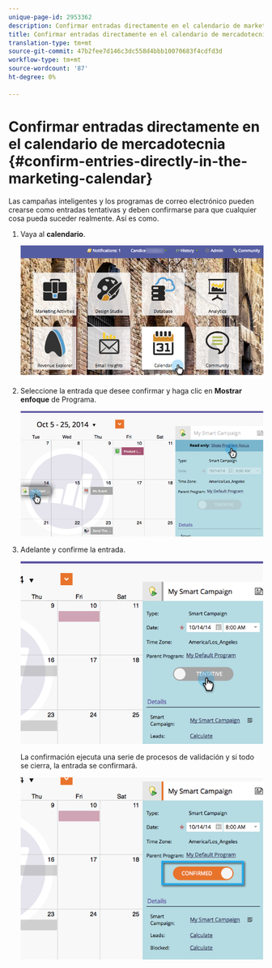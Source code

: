 ```yaml
---
unique-page-id: 2953362
description: Confirmar entradas directamente en el calendario de marketing - Documentos de marketing - Documentación del producto
title: Confirmar entradas directamente en el calendario de mercadotecnia
translation-type: tm+mt
source-git-commit: 47b2fee7d146c3dc558d4bbb10070683f4cdfd3d
workflow-type: tm+mt
source-wordcount: '87'
ht-degree: 0%

---
```



# Confirmar entradas directamente en el calendario de mercadotecnia {#confirm-entries-directly-in-the-marketing-calendar}

Las campañas inteligentes y los programas de correo electrónico pueden crearse como entradas tentativas y deben confirmarse para que cualquier cosa pueda suceder realmente. Así es como.

1. Vaya al **calendario**.

   ![](assets/2017-05-10-15-30-47-5.png)

1. Seleccione la entrada que desee confirmar y haga clic en **Mostrar enfoque** de Programa.

   ![](assets/image2014-10-20-13-3a22-3a15.png)

1. Adelante y confirme la entrada.

   ![](assets/image2014-10-20-13-3a22-3a26.png)

   La confirmación ejecuta una serie de procesos de validación y si todo se cierra, la entrada se confirmará.

   ![](assets/image2014-10-20-13-3a22-3a36.png)

